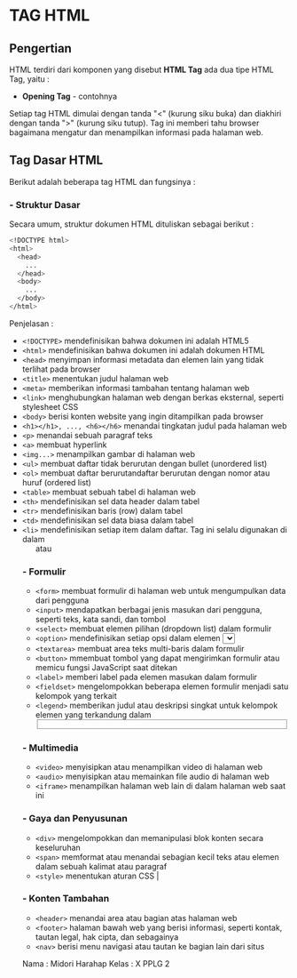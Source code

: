 # TAG HTML
## Pengertian
HTML terdiri dari komponen yang disebut **HTML Tag**
ada dua tipe HTML Tag, yaitu :

- **Opening Tag** - contohnya <title>
- **Closing Tag** - contohnya </title>

Setiap tag HTML dimulai dengan tanda "<" (kurung siku buka) dan diakhiri dengan tanda ">" (kurung siku tutup). Tag ini memberi tahu browser bagaimana mengatur dan menampilkan informasi pada halaman web.

## Tag Dasar HTML
Berikut adalah beberapa tag HTML dan fungsinya :
### - Struktur Dasar
Secara umum, struktur dokumen HTML dituliskan sebagai berikut :
```sh
<!DOCTYPE html>
<html>
  <head>
    ...
  </head>
  <body>
    ...
  </body>
</html>
```
Penjelasan :
- `<!DOCTYPE>` mendefinisikan bahwa dokumen ini adalah HTML5 
- `<html>` mendefinisikan bahwa dokumen ini adalah dokumen HTML 
- `<head>` menyimpan informasi metadata dan elemen lain yang tidak terlihat pada browser 
- `<title>` menentukan judul halaman web 
- `<meta>` memberikan informasi tambahan tentang halaman web 
- `<link>` menghubungkan halaman web dengan berkas eksternal, seperti stylesheet CSS 
- `<body>` berisi konten website yang ingin ditampilkan pada browser 
- `<h1></h1>, ..., <h6></h6>` menandai tingkatan judul pada halaman web 
- `<p>` menandai sebuah paragraf teks 
- `<a>` membuat hyperlink 
- `<img...>` menampilkan gambar di halaman web 
- `<ul>` membuat daftar tidak berurutan dengan bullet (unordered list) 
- `<ol>` membuat daftar berurutandaftar berurutan dengan nomor atau huruf (ordered list)
- `<table>` membuat sebuah tabel di halaman web 
- `<th>` mendefinisikan sel data header dalam tabel 
- `<tr>` mendefinisikan baris (row) dalam tabel 
- `<td>` mendefinisikan sel data biasa dalam tabel 
- `<li>` mendefinisikan setiap item dalam daftar. Tag ini selalu digunakan di dalam <ul> atau <ol> 

### - Formulir
- `<form>` membuat formulir di halaman web untuk mengumpulkan data dari pengguna 
- `<input>` mendapatkan berbagai jenis masukan dari pengguna, seperti teks, kata sandi, dan tombol 
- `<select>` membuat elemen pilihan (dropdown list) dalam formulir 
- `<option>` mendefinisikan setiap opsi dalam elemen <select> 
- `<textarea>` membuat area teks multi-baris dalam formulir 
- `<button>` mmembuat tombol yang dapat mengirimkan formulir atau memicu fungsi JavaScript saat ditekan
- `<label>` memberi label pada elemen masukan dalam formulir 
- `<fieldset>` mengelompokkan beberapa elemen formulir menjadi satu kelompok yang terkait 
- `<legend>` memberikan judul atau deskripsi singkat untuk kelompok elemen yang terkandung dalam <fieldset> 

### - Multimedia
- `<video>` menyisipkan atau menampilkan video di halaman web 
- `<audio>` menyisipkan atau memainkan file audio di halaman web 
- `<iframe>` menampilkan halaman web lain di dalam halaman web saat ini  

### - Gaya dan Penyusunan
- `<div>` mengelompokkan dan memanipulasi blok konten secara keseluruhan
- `<span>` memformat atau menandai sebagian kecil teks atau elemen dalam sebuah kalimat atau paragraf 
- `<style>` menentukan aturan CSS |

### - Konten Tambahan
- `<header>` menandai area atau bagian atas halaman web 
- `<footer>` halaman bawah web yang berisi informasi, seperti kontak, tautan legal, hak cipta, dan sebagainya 
- `<nav>` berisi menu navigasi atau tautan ke bagian lain dari situs 

Nama : Midori Harahap
Kelas : X PPLG 2
